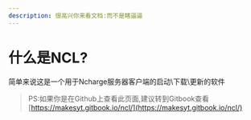 ```yaml
---
description: 很高兴你来看文档:而不是瞎逼逼
---
```


# 什么是NCL?

简单来说这是一个用于Ncharge服务器客户端的启动\下载\更新的软件

> PS:如果你是在Github上查看此页面,建议转到Gitbook查看 [https://makesyt.gitbook.io/ncl/](https://makesyt.gitbook.io/ncl/)
